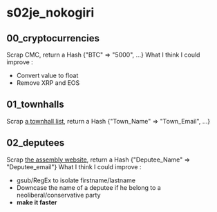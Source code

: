 # s02je_nokogiri

## 00_cryptocurrencies
Scrap CMC, return a Hash {"BTC" => "5000", ...}
What I think I could improve : 
<ul>
  <li>Convert value to float</li>
  <li>Remove XRP and EOS</li>
 </ul>
 
 ## 01_townhalls
 Scrap <a href="http://annuaire-des-mairies.com">a townhall list</a>, return a Hash {"Town_Name" => "Town_Email", ...}
 
 ## 02_deputees
 Scrap <a href="http://www2.assemblee-nationale.fr/deputes/liste/tableau">the assembly website</a>, return a Hash {"Deputee_Name" => "Deputee_email"}
 What I think I could improve :
 <ul>
  <li>gsub/RegEx to isolate firstname/lastname</li>
  <li>Downcase the name of a deputee if he belong to a neoliberal/conservative party</li>
  <li><b>make it faster</b></li>
 </ul>
